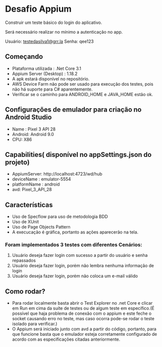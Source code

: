 # Desafio Appium

Construir um teste básico do login do aplicativo.

Será necessário realizar no mínimo a autenticação no app.

Usuário: testedasilva1@grr.la
Senha: qee123

## Começando

* Plataforma utilizada : .Net Core 3.1
* Appium Server (Desktop) : 1.18.2 
* A apk estará disponível no repositório.
* AWS Device Farm não pode ser usado para execução dos testes, pois não há suporte para C# aparentemente.
* Verificar se o caminho para ANDROID_HOME e JAVA_HOME estão ok.

## Configurações de emulador para criação no Android Studio

* Name : Pixel 3 API 28
* Android: Android 9.0
* CPU: X86

## Capabilities( disponível no appSettings.json do projeto)

* AppiumServer: http://localhost:4723/wd/hub
* deviceName : emulator-5554
* platformName : android
* avd: Pixel_3_API_28

## Características

* Uso de Specflow para uso de metodologia BDD
* Uso de XUnit
* Uso de Page Objects Pattern
* A execucação é gráfica, portanto as ações aparecerão na tela.


### Foram implementados 3 testes com diferentes Cenários:
  1. Usuário deseja fazer login com sucesso a partir do usuário e senha repassados
  2. Usuário deseja fazer login, porém não lembra nenhuma informação de login
  3. Usuário deseja fazer login, porém não coloca um e-mail válido


## Como rodar?

* Para rodar localmente basta abrir o Test Explorer no .net Core e clicar em Run em cima da suíte de testes ou de algum teste em específico.(É possível que haja problema de conexão com o appium e este feche o socket causando erro no teste, mas caso ocorra pode-se rodar o teste isolado para verificar.)
* O Appium será iniciado junto com avd a partir do código, portanto, para que funcione basta que o emulador esteja corretamente configurado de acordo com as especificações citadas anteriormente.


